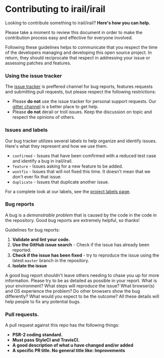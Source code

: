 Contributing to irail/irail
===============================

Looking to contribute something to irail/irail? **Here's how you can help.** 

Please take a moment to review this document in order to make the contribution 
process easy and effective for everyone involved. 

Following these guidelines helps to communicate that you respect the time of the developers managing and developing
this open source project. In return, they should reciprocate that respect in addressing your issue or assessing patches 
and features. 

### Using the issue tracker 

The [issue tracker](https://github.com/irail/irail/issues) is preffered channel for bug reports, features requests and submitting pull requests,
but please respect the following restrictions: 

- Please **do not** use the issue tracker for personal support requests. 
  Our [gitter channel](https://gitter.im/iRail/iRail) is a better place to get help. 
- Please **do not** derail or troll issues. Keep the discussion on topic and respect the opinions of others. 

### Issues and labels 

Our bug tracker utilizes several labels to help organize and identify issues.
Here's what they represent and how we use them. 

- `confirmed` - Issues that have been comfirmed with a reduced test case and identify a bug in irail/irail.
- `feature` - Issues asking for a new feature to be added.
- `wontfix` - Issues that will not fixed this time. It doesn't mean that we don't ever fix that issue. 
- `duplicate` - Issues that duplicate another issue. 

For a complete look at our labels, see the [project labels page](https://github.com/irail/irail/labels). 

### Bug reports 

A bug is a *demonstrable problem* that is caused by the code in the code in the repository. Good bug reports are extremely helpful, 
so thanks!

Guidelines for bug reports: 

1. **Validate and lint your code.**
2. **Use the GitHub issue search** - Check if the issue has already been reported.
3. **Check if the issue has been fixed** - try to reproduce the issue using the latest `master` branch in the repository.
4. **Isolate the issue**

A good bug report shouldn't leave others needing to chase you up for more information. 
Please try to be as detailed as possible in your report. What is your environment? What steps will reproduce the issue? 
What browser(s) and OS experience the problem? Do other browsers show the bug differently? What would you expect to be the outcome? 
All these details will help people to fix any potential bugs.

### Pull requests. 

A pull request against this repo has the following things: 

- **PSR-2 coding standard.**
- **Must pass StyleCI and TravisCI.**
- **A good description of what u have changed and/or added**
- **A specific PR title. No general title like: Improvements**
